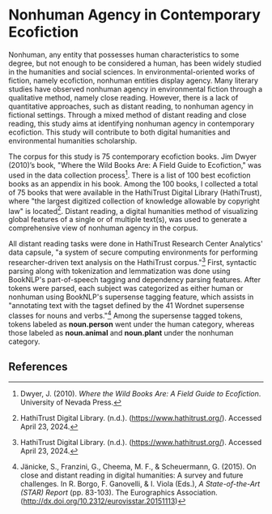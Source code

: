 # Nonhuman Agency in Contemporary Ecofiction

Nonhuman, any entity that possesses human characteristics to some degree, but not enough to be considered a human, has been widely studied in the humanities and social sciences. In environmental-oriented works of fiction, namely ecofiction, nonhuman entities display agency. Many literary studies have observed nonhuman agency in environmental fiction through a qualitative method, namely close reading. However, there is a lack of quantitative approaches, such as distant reading, to nonhuman agency in fictional settings. Through a mixed method of distant reading and close reading, this study aims at identifying nonhuman agency in contemporary ecofiction. This study will contribute to both digital humanities and environmental humanities scholarship.

The corpus for this study is 75 contemporary ecofiction books. Jim Dwyer (2010)’s book, "Where the Wild Books Are: A Field Guide to Ecofiction," was used in the data collection process[^1]. There is a list of 100 best ecofiction books as an appendix in his book. Among the 100 books, I collected a total of 75 books that were available in the HathiTrust Digital Library (HathiTrust), where "the largest digitized collection of knowledge allowable by copyright law" is located[^2]. Distant reading, a digital humanities method of visualizing global features of a single or of multiple text(s), was used to generate a comprehensive view of nonhuman agency in the corpus.

All distant reading tasks were done in HathiTrust Research Center Analytics' data capsule, "a system of secure computing environments for performing researcher-driven text analysis on the HathiTrust corpus."[^2] First, syntactic parsing along with tokenization and lemmatization was done using BookNLP's part-of-speech tagging and dependency parsing features. After tokens were parsed, each subject was categorized as either human or nonhuman using BookNLP's supersense tagging feature, which assists in "annotating text with the tagset defined by the 41 Wordnet supersense classes for nouns and verbs."[^3] Among the supersense tagged tokens, tokens labeled as **noun.person** went under the human category, whereas those labeled as **noun.animal** and **noun.plant** under the nonhuman category.


## References
[^1]: Dwyer, J. (2010). _Where the Wild Books Are: A Field Guide to Ecofiction_. University of Nevada Press.
[^2]: HathiTrust Digital Library. (n.d.). (https://www.hathitrust.org/). Accessed April 23, 2024.
[^3]: Jänicke, S., Franzini, G., Cheema, M. F., & Scheuermann, G. (2015). On close and distant reading in digital humanities: A survey and future challenges. In R. Borgo, F. Ganovelli, & I. Viola (Eds.), _A State-of-the-Art (STAR) Report_ (pp. 83-103). The Eurographics Association. (http://dx.doi.org/10.2312/eurovisstar.20151113)
